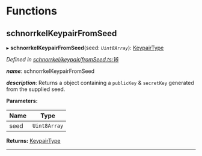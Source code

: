 

# Functions

<a id="schnorrkelkeypairfromseed"></a>

##  schnorrkelKeypairFromSeed

▸ **schnorrkelKeypairFromSeed**(seed: *`Uint8Array`*): [KeypairType](_types_.md#keypairtype)

*Defined in [schnorrkel/keypair/fromSeed.ts:16](https://github.com/polkadot-js/common/blob/4f719ce/packages/util-crypto/src/schnorrkel/keypair/fromSeed.ts#L16)*

*__name__*: schnorrkelKeypairFromSeed

*__description__*: Returns a object containing a `publicKey` & `secretKey` generated from the supplied seed.

**Parameters:**

| Name | Type |
| ------ | ------ |
| seed | `Uint8Array` |

**Returns:** [KeypairType](_types_.md#keypairtype)

___

